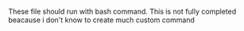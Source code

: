 These file should run with bash command.
This is not fully completed beacause i don't know to create much custom command
